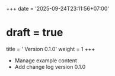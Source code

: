 +++
date = '2025-09-24T23:11:56+07:00'
# draft = true
title = ' Version 0.1.0'
weight = 1 
+++

- Manage example content
- Add change log version 0.1.0